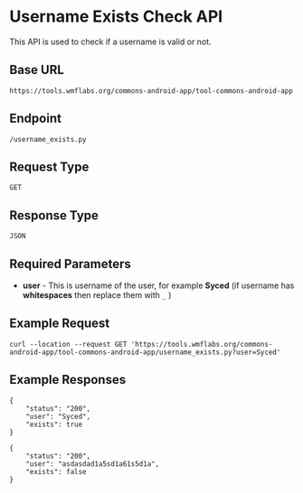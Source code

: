 # Username Exists Check API

This API is used to check if a username is valid or not.

## Base URL
`https://tools.wmflabs.org/commons-android-app/tool-commons-android-app`

## Endpoint
`/username_exists.py`

## Request Type
`GET`

## Response Type
`JSON`

## Required Parameters

- **user** - This is username of the user, for example **Syced** (if username has **whitespaces** then replace them with `_` )


## Example Request

```
curl --location --request GET 'https://tools.wmflabs.org/commons-android-app/tool-commons-android-app/username_exists.py?user=Syced'
```

## Example Responses

```
{
    "status": "200",
    "user": "Syced",
    "exists": true
}
```

```
{
    "status": "200",
    "user": "asdasdad1a5sd1a61s5d1a",
    "exists": false
}
```